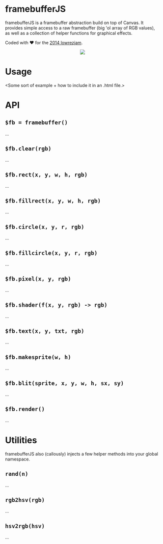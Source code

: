 framebufferJS
=============
framebufferJS is a framebuffer abstraction build on top of Canvas. It provides simple access to a raw framebuffer (big 'ol array of RGB values), as well as a collection of helper functions for graphical effects.

Coded with ♥ for the [2014 lowrezjam](http://www.deviever.com/lowrezjam2014/).

<p align="center">
  <img src="https://github.com/noffle/lowrez-js/raw/master/screenshot.png"/>
</p>

Usage
=====
<Some sort of example + how to include it in an .html file.>

API
===
`$fb = framebuffer()`
---------------------
...

`$fb.clear(rgb)`
----------------
...

`$fb.rect(x, y, w, h, rgb)`
---------------------------
...

`$fb.fillrect(x, y, w, h, rgb)`
-------------------------------
...

`$fb.circle(x, y, r, rgb)`
--------------------------
...

`$fb.fillcircle(x, y, r, rgb)`
------------------------------
...

`$fb.pixel(x, y, rgb)`
----------------------
...

`$fb.shader(f(x, y, rgb) -> rgb)`
---------------------------------
...

`$fb.text(x, y, txt, rgb)`
--------------------------
...

`$fb.makesprite(w, h)`
----------------------
...

`$fb.blit(sprite, x, y, w, h, sx, sy)`
--------------------------------------
...

`$fb.render()`
--------------
...


Utilities
=========
framebufferJS also (callously) injects a few helper methods into your global namespace.

`rand(n)`
---------
...

`rgb2hsv(rgb)`
--------------
...

`hsv2rgb(hsv)`
--------------
...

